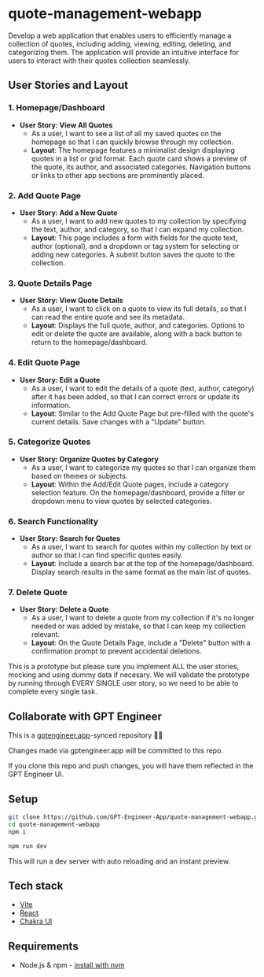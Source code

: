 # quote-management-webapp

Develop a web application that enables users to efficiently manage a collection of quotes, including adding, viewing, editing, deleting, and categorizing them. The application will provide an intuitive interface for users to interact with their quotes collection seamlessly.

## **User Stories and Layout**

### **1. Homepage/Dashboard**

- **User Story: View All Quotes**
    - As a user, I want to see a list of all my saved quotes on the homepage so that I can quickly browse through my collection.
    - **Layout**: The homepage features a minimalist design displaying quotes in a list or grid format. Each quote card shows a preview of the quote, its author, and associated categories. Navigation buttons or links to other app sections are prominently placed.

### **2. Add Quote Page**

- **User Story: Add a New Quote**
    - As a user, I want to add new quotes to my collection by specifying the text, author, and category, so that I can expand my collection.
    - **Layout**: This page includes a form with fields for the quote text, author (optional), and a dropdown or tag system for selecting or adding new categories. A submit button saves the quote to the collection.

### **3. Quote Details Page**

- **User Story: View Quote Details**
    - As a user, I want to click on a quote to view its full details, so that I can read the entire quote and see its metadata.
    - **Layout**: Displays the full quote, author, and categories. Options to edit or delete the quote are available, along with a back button to return to the homepage/dashboard.

### **4. Edit Quote Page**

- **User Story: Edit a Quote**
    - As a user, I want to edit the details of a quote (text, author, category) after it has been added, so that I can correct errors or update its information.
    - **Layout**: Similar to the Add Quote Page but pre-filled with the quote's current details. Save changes with a "Update" button.

### **5. Categorize Quotes**

- **User Story: Organize Quotes by Category**
    - As a user, I want to categorize my quotes so that I can organize them based on themes or subjects.
    - **Layout**: Within the Add/Edit Quote pages, include a category selection feature. On the homepage/dashboard, provide a filter or dropdown menu to view quotes by selected categories.

### **6. Search Functionality**

- **User Story: Search for Quotes**
    - As a user, I want to search for quotes within my collection by text or author so that I can find specific quotes easily.
    - **Layout**: Include a search bar at the top of the homepage/dashboard. Display search results in the same format as the main list of quotes.

### **7. Delete Quote**

- **User Story: Delete a Quote**
    - As a user, I want to delete a quote from my collection if it's no longer needed or was added by mistake, so that I can keep my collection relevant.
    - **Layout**: On the Quote Details Page, include a "Delete" button with a confirmation prompt to prevent accidental deletions.

This is a prototype but please sure you implement ALL the user stories, mocking and using dummy data if necesary. We will validate the prototype by running through EVERY SINGLE user story, so we need to be able to complete every single task.

## Collaborate with GPT Engineer

This is a [gptengineer.app](https://gptengineer.app)-synced repository 🌟🤖

Changes made via gptengineer.app will be committed to this repo.

If you clone this repo and push changes, you will have them reflected in the GPT Engineer UI.

## Setup

```sh
git clone https://github.com/GPT-Engineer-App/quote-management-webapp.git
cd quote-management-webapp
npm i
```

```sh
npm run dev
```

This will run a dev server with auto reloading and an instant preview.

## Tech stack

- [Vite](https://vitejs.dev/)
- [React](https://react.dev/)
- [Chakra UI](https://chakra-ui.com/)

## Requirements

- Node.js & npm - [install with nvm](https://github.com/nvm-sh/nvm#installing-and-updating)
